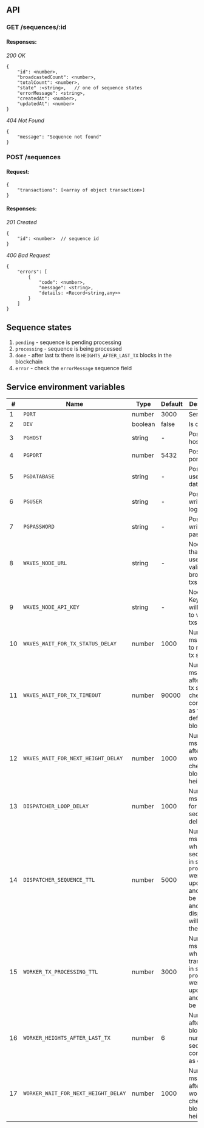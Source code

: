 ## API
### GET /sequences/:id
#### Responses: ####

*200 OK*
```
{
    "id": <number>,
    "broadcastedCount": <number>,
    "totalCount": <number>,
    "state" :<string>,   // one of sequence states
    "errorMessage": <string>,
    "createdAt": <number>,
    "updatedAt": <number>
}
```

*404 Not Found*
```
{
    "message": "Sequence not found"
}
```

### POST /sequences
#### Request: ####
```
{
    "transactions": [<array of object transaction>]
}
```

#### Responses: ####
*201 Created*
```
{
    "id": <number>  // sequence id
}
```
*400 Bad Request*
```
{
    "errors": [
        {
            "code": <number>,
            "message": <string>,
            "details: <Record<string,any>>
        }
    ]
}
```

## Sequence states

1. `pending` - sequence is pending processing
2. `processing` - sequence is being processed
3. `done` - after last tx there is `HEIGHTS_AFTER_LAST_TX` blocks in the blockchain
4. `error` - check the `errorMessage` sequence field


## Service environment variables
| # | Name | Type | Default | Description |
| - | ---- | ---- | ------- | ----------- |
| 1 | `PORT` | number | 3000 | Service port |
| 2 | `DEV` | boolean | false | Is dev mode |
| 3 | `PGHOST` | string | - | PostgreSQL host |
| 4 | `PGPORT` | number | 5432 | PostgreSQL port |
| 5 | `PGDATABASE` | string | - | PostgreSQL used database |
| 6 | `PGUSER` | string | - | PostgreSQL writer user login |
| 7 | `PGPASSWORD` | string | - | PostgreSQL writer user password |
| 8 | `WAVES_NODE_URL` | string | - | Node URL that will be used to validate and broadcast txs |
| 9 | `WAVES_NODE_API_KEY` | string | - | Node API Key, that will be used to validate txs |
| 10 | `WAVES_WAIT_FOR_TX_STATUS_DELAY` | number | 1000 | Number in ms - delay to recheck tx status |
| 11 | `WAVES_WAIT_FOR_TX_TIMEOUT` | number | 90000 | Number in ms - time after which tx status checking is considering as failed (by default ~1.5 block) |
| 12 | `WAVES_WAIT_FOR_NEXT_HEIGHT_DELAY` | number | 1000 | Number in ms - time after which worker will check the blockchain height again |
| 13 | `DISPATCHER_LOOP_DELAY` | number | 1000 | Number in ms - check for hanging sequences delay |
| 14 | `DISPATCHER_SEQUENCE_TTL` | number | 5000 | Number in ms - in which time sequences in state `processing` were not updated and have to be reseted, and dispatcher will take them out |
| 15 | `WORKER_TX_PROCESSING_TTL` | number | 3000 | Number in ms - after which time transactions in state `processing` were not updated and have to be retaken |
| 16 | `WORKER_HEIGHTS_AFTER_LAST_TX` | number | 6 | Number - after which blocks number sequence is considered as done |
| 17 | `WORKER_WAIT_FOR_NEXT_HEIGHT_DELAY` | number | 1000 | Number in ms - time after which worker will check the blockchain height again |
